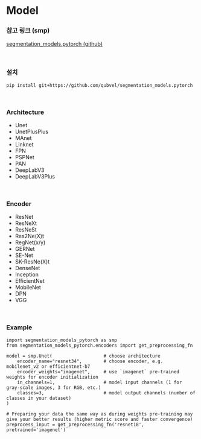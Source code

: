 # Model

### 참고 링크 (smp)
[segmentation_models.pytorch (github)](https://github.com/qubvel/segmentation_models.pytorch/tree/740dab561ccf54a9ae4bb5bda3b8b18df3790025)

<br>

### 설치
```
pip install git+https://github.com/qubvel/segmentation_models.pytorch
```

<br>

### Architecture
- Unet 
- UnetPlusPlus
- MAnet 
- Linknet 
- FPN 
- PSPNet 
- PAN 
- DeepLabV3 
- DeepLabV3Plus

<br>

### Encoder
- ResNet
- ResNeXt
- ResNeSt
- Res2Ne(X)t
- RegNet(x/y)
- GERNet
- SE-Net
- SK-ResNe(X)t
- DenseNet
- Inception
- EfficientNet
- MobileNet
- DPN
- VGG

<br>

### Example
```
import segmentation_models_pytorch as smp
from segmentation_models_pytorch.encoders import get_preprocessing_fn

model = smp.Unet(                   # choose architecture
    encoder_name="resnet34",        # choose encoder, e.g. mobilenet_v2 or efficientnet-b7
    encoder_weights="imagenet",     # use `imagenet` pre-trained weights for encoder initialization
    in_channels=1,                  # model input channels (1 for gray-scale images, 3 for RGB, etc.)
    classes=3,                      # model output channels (number of classes in your dataset)
)

# Preparing your data the same way as during weights pre-training may give your better results (higher metric score and faster convergence)
preprocess_input = get_preprocessing_fn('resnet18', pretrained='imagenet')
```

<br>